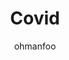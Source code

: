 ---
Aliases:
- '#Covid'
author: ohmanfoo
created: '2022-08-07'
source: '#todo'
tags: ' #;'
title: Covid
---